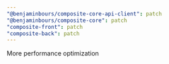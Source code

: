 ```yaml
---
"@benjaminbours/composite-core-api-client": patch
"@benjaminbours/composite-core": patch
"composite-front": patch
"composite-back": patch
---
```


More performance optimization
